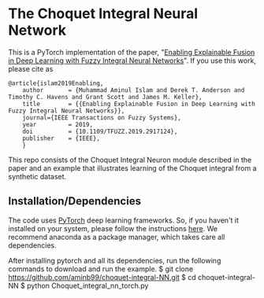 # The Choquet Integral Neural Network
This is a PyTorch implementation of the paper, "[Enabling Explainable Fusion in Deep Learning with Fuzzy Integral Neural Networks](https://arxiv.org/pdf/1905.04394.pdf)".  If you use this work, please cite as 

    @article{islam2019Enabling,
        author       = {Muhammad Aminul Islam and Derek T. Anderson and Timothy C. Havens and Grant Scott and James M. Keller},
        title        = {{Enabling Explainable Fusion in Deep Learning with Fuzzy Integral Neural Networks}},
        journal={IEEE Transactions on Fuzzy Systems},
        year         = 2019,
        doi          = {10.1109/TFUZZ.2019.2917124},
        publisher    = {IEEE},
        }

This repo consists of the Choquet Integral Neuron module described in the paper and an example that illustrates learning of the Choquet integral from a synthetic dataset. 

## Installation/Dependencies
The code uses [PyTorch](https://pytorch.org/) deep learning frameworks. So, if you haven't it installed on your system, please follow the instructions [here](https://pytorch.org/get-started/locally/). We recommend anaconda as a package manager, which takes care all dependencies.

After installing pytorch and all its dependencies, run the following commands to download and run the example.
$ git clone https://github.com/aminb99/choquet-integral-NN.git
$ cd choquet-integral-NN
$ python Choquet_integral_nn_torch.py


